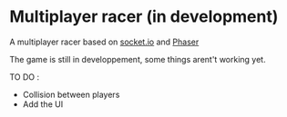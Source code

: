 # Multiplayer racer (in development)

A multiplayer racer based on [socket.io](http://socket.io/) and [Phaser](http://phaser.io/)

The game is still in developpement, some things arent't working yet.


TO DO :

- Collision between players
- Add the UI
